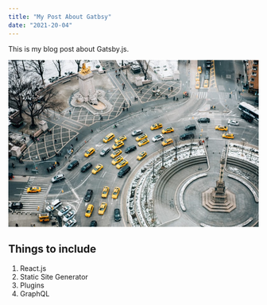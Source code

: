 ```yaml
---
title: "My Post About Gatbsy"
date: "2021-20-04"
---
```


This is my blog post about Gatsby.js.

![city roundabout](./city.jpeg)

## Things to include

1. React.js
2. Static Site Generator
3. Plugins
4. GraphQL
